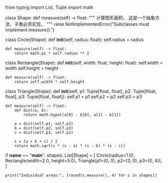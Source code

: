 from typing import List, Tuple
import math


class Shape:
    def measure(self) -> float:
        """
        计算图形面积。
        这是一个抽象方法，子类必须实现。
        """
        raise NotImplementedError("Subclasses must implement measure().")


class Circle(Shape):
    def __init__(self, radius: float):
        self.radius = radius

    def measure(self) -> float:
        return math.pi * self.radius ** 2


class Rectangle(Shape):
    def __init__(self, width: float, height: float):
        self.width = width
        self.height = height

    def measure(self) -> float:
        return self.width * self.height


class Triangle(Shape):
    def __init__(self, p1: Tuple[float, float], p2: Tuple[float, float], p3: Tuple[float, float]):
        self.p1 = p1
        self.p2 = p2
        self.p3 = p3

    def measure(self) -> float:
        def dist(a, b):
            return math.hypot(a[0] - b[0], a[1] - b[1])

        a = dist(self.p1, self.p2)
        b = dist(self.p2, self.p3)
        c = dist(self.p3, self.p1)

        s = (a + b + c) / 2
        return math.sqrt(s * (s - a) * (s - b) * (s - c))


if __name__ == "__main__":
    shapes: List[Shape] = [
        Circle(radius=1.0),
        Rectangle(width=2.0, height=5.0),
        Triangle(p1=(0, 0), p2=(3, 0), p3=(0, 4)),
    ]

    print("Individual areas:", [round(s.measure(), 4) for s in shapes])
